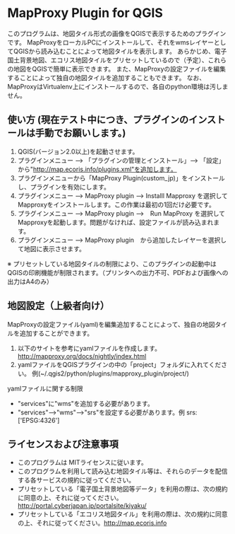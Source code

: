 MapProxy Plugin for QGIS
======================
このプログラムは、地図タイル形式の画像をQGISで表示するためのプラグインです。
MapProxyをローカルPCにインストールして、それをwmsレイヤーとしてQGISから読み込むことによって地図タイルを表示します。
あらかじめ、電子国土背景地図、エコリス地図タイルをプリセットしているので（予定）、これらの地図をQGISで簡単に表示できます。
また、MapProxyの設定ファイルを編集することによって独自の地図タイルを追加することもできます。
なお、MapProxyはVirtualenv上にインストールするので、各自のpython環境は汚しません。

使い方 (現在テスト中につき、プラグインのインストールは手動でお願いします。)
------
1. QGIS(バージョン2.0以上)を起動させます。
2. プラグインメニュー --> 「プラグインの管理とインストール」--> 「設定」から"http://map.ecoris.info/plugins.xml"を追加します。
3. プラグインメニューから「MapProxy Plugin(custom_jp)」をインストールし、プラグインを有効にします。
4. プラグインメニュー --> MapProxy plugin --> Installl Mapproxy を選択してMapproxyをインストールします。この作業は最初の1回だけ必要です。
5. プラグインメニュー --> MapProxy plugin -->　Run MapProxy を選択してMapproxyを起動します。問題がなければ、設定ファイルが読み込まれます。
6. プラグインメニュー --> MapProxy plugin　から追加したレイヤーを選択して地図に表示させます。

※ プリセットしている地図タイルの制限により、このプラグインの起動中はQGISの印刷機能が制限されます。（プリンタへの出力不可、PDFおよび画像への出力はA4のみ）

地図設定（上級者向け）
------
MapProxyの設定ファイル(yaml)を編集追加することによって、独自の地図タイルを追加することができます。

1. 以下のサイトを参考にyamlファイルを作成します。 http://mapproxy.org/docs/nightly/index.html
2. yamlファイルをQGISプラグインの中の「project」フォルダに入れてください。 例(~/.qgis2/python/plugins/mapproxy_plugin/project/) 

yamlファイルに関する制限  
- "services"に"wms"を追加する必要があります。
- "services"-->"wms"-->"srs"を設定する必要があります。例 srs: ['EPSG:4326']


ライセンスおよび注意事項
----------
- このプログラムは MITライセンスに従います。
- このプログラムを利用して読み込む地図タイル等は、それらのデータを配信する各サービスの規約に従ってください。
- プリセットしている「電子国土背景地図等データ」を利用の際は、次の規約に同意の上、それに従ってください。http://portal.cyberjapan.jp/portalsite/kiyaku/
- プリセットしている「エコリス地図タイル」を利用の際は、次の規約に同意の上、それに従ってください。http://map.ecoris.info

